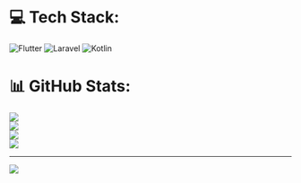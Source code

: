 
# 💻 Tech Stack:
![Flutter](https://img.shields.io/badge/Flutter-%2302569B.svg?style=for-the-badge&logo=Flutter&logoColor=white) ![Laravel](https://img.shields.io/badge/laravel-%23FF2D20.svg?style=for-the-badge&logo=laravel&logoColor=white) ![Kotlin](https://img.shields.io/badge/kotlin-%237F52FF.svg?style=for-the-badge&logo=kotlin&logoColor=white)
# 📊 GitHub Stats:
![](https://img.shields.io/badge/PowerShell-%235391FE.svg?style=for-the-badge&logo=powershell&logoColor=white)<br>
![](https://github-readme-stats.vercel.app/api?username=Bawi142&theme=dark&hide_border=false&include_all_commits=false&count_private=false)<br/>
![](https://github-readme-streak-stats.herokuapp.com/?user=Bawi142&theme=dark&hide_border=false)<br/>
![](https://github-readme-stats.vercel.app/api/top-langs/?username=Bawi142&theme=dark&hide_border=false&include_all_commits=false&count_private=false&layout=compact)<br>


---
[![](https://visitcount.itsvg.in/api?id=Bawi142&icon=0&color=0)](https://visitcount.itsvg.in)

<!-- Proudly created with GPRM ( https://gprm.itsvg.in ) -->
